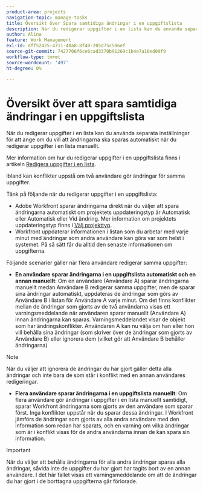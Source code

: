 ```yaml
---
product-area: projects
navigation-topic: manage-tasks
title: Översikt över Spara samtidiga ändringar i en uppgiftslista
description: När du redigerar uppgifter i en lista kan du använda separata inställningar för att ange om du vill att ändringarna ska sparas automatiskt när du redigerar uppgifter i en lista manuellt.
author: Alina
feature: Work Management
exl-id: dff52425-4711-40a8-8f40-205d75c506ef
source-git-commit: 7427706f6ce6cad3370b91269c1b4e7a10ed09f9
workflow-type: tm+mt
source-wordcount: '497'
ht-degree: 0%

---
```


# Översikt över att spara samtidiga ändringar i en uppgiftslista

När du redigerar uppgifter i en lista kan du använda separata inställningar för att ange om du vill att ändringarna ska sparas automatiskt när du redigerar uppgifter i en lista manuellt.

Mer information om hur du redigerar uppgifter i en uppgiftslista finns i artikeln [Redigera uppgifter i en lista](../../../manage-work/tasks/manage-tasks/edit-tasks-in-a-list.md).

Ibland kan konflikter uppstå om två användare gör ändringar för samma uppgifter.

Tänk på följande när du redigerar uppgifter i en uppgiftslista:

* Adobe Workfront sparar ändringarna direkt när du väljer att spara ändringarna automatiskt om projektets uppdateringstyp är Automatisk eller Automatisk eller Vid ändring. Mer information om projektets uppdateringstyp finns i [Välj projekttyp](../../../manage-work/projects/manage-projects/select-project-update-type.md).
* Workfront uppdaterar informationen i listan som du arbetar med varje minut med ändringar som andra användare kan göra var som helst i systemet. På så sätt får du alltid den senaste informationen om uppgifterna.

Följande scenarier gäller när flera användare redigerar samma uppgifter:

* **En användare sparar ändringarna i en uppgiftslista automatiskt och en annan manuellt**: Om en användare (Användare A) sparar ändringarna manuellt medan Användare B redigerar samma uppgifter, men de sparar sina ändringar automatiskt, uppdateras de ändringar som görs av Användare B i listan för Användare A varje minut. Om det finns konflikter mellan de ändringar som gjorts av de två användarna visas ett varningsmeddelande när användaren sparar manuellt (Användare A) innan ändringarna kan sparas. Varningsmeddelandet visar de objekt som har ändringskonflikter. Användaren A kan nu välja om han eller hon vill behålla sina ändringar (som skriver över de ändringar som gjorts av Användare B) eller ignorera dem (vilket gör att Användare B behåller ändringarna)

>[!NOTE]
>
>När du väljer att ignorera de ändringar du har gjort gäller detta alla ändringar och inte bara de som står i konflikt med en annan användares redigeringar.

* **Flera användare sparar ändringarna i en uppgiftslista manuellt**: Om flera användare gör ändringar i uppgifter i en lista manuellt samtidigt, sparar Workfront ändringarna som gjorts av den användare som sparar först. Inga konflikter uppstår när du sparar dessa ändringar. I Workfront jämförs de ändringar som gjorts av alla andra användare med den information som redan har sparats, och en varning om vilka ändringar som är i konflikt visas för de andra användarna innan de kan spara sin information.

>[!IMPORTANT]
>
>När du väljer att behålla ändringarna för alla andra ändringar sparas alla ändringar, såvida inte de uppgifter du har gjort har tagits bort av en annan användare. I det här fallet visas ett varningsmeddelande om att de ändringar du har gjort i de borttagna uppgifterna går förlorade.

<!--
<div data-mc-conditions="QuicksilverOrClassic.Draft mode"> 
<p class="preview" data-mc-conditions="QuicksilverOrClassic.Draft mode">(NOTE: drafted - when replaced with the above live section; does it need an edit??) </p>
<div>
<p>When editing tasks in a list, you can select whether you want each change to be saved automatically or if you want to manually save multiple changes at one time by clicking the Save button. This depends on whether you enable the Autosave setting in the task list or not. </p>
<p>For information about editing tasks in a task list, see the article <a href="../../../manage-work/tasks/manage-tasks/edit-tasks.md" class="MCXref xref" xrefformat="{para}">Edit tasks</a>. </p>
<p>Sometimes, conflicts might appear if two users are making changes on the same tasks. </p>
<p>Consider the following when editing tasks in a task list: </p>
<ul>
<li>Workfront saves the changes you make to tasks immediately when you have enabled the Autosave setting. </li>
<li>Workfront updates the information on the list you are working on every minute with changes that other users might make anywhere else in the system. This ensures that you always get the latest information on the tasks. </li>
</ul>
<p>The following scenarios exist when multiple users are editing the same tasks:</p>
<ul>
<li>One user has Autosave disabled and another has it enabled: If a user (User A) has disabled the Autosave setting and is editing the task list while User B is editing the same tasks but they have enabled the Autosave setting, the live changes made by User B are updated on the list for User A every minute. If there are conflicts between the changes made by the two users, the user with the Autosave setting disabled (User A) sees a warning message before they can save their changes, that shows the items that have those conflicting changes. At this time, User A can choose whether they should keep their changes (which overwrites the changes made by User B), or discard them (which keeps the changes made by User B.) </li>
</ul> <note type="note">
When you select to discard the changes you made, this applies to all the changes and not just to those that have conflicts with the edits made by another user.
</note>
<ul>
<li>Several users have disabled the Autosave setting: If several users that have disabled the Autosave setting are making changes at the same time, Workfront saves the changes made by the user who saves first. Saving these changes should not encounter any conflicts. Workfrontthen compares the changes made by all the other users with the information that it already saved and displays a warning about the conflicting changes to the other users before they can save their information. </li>
</ul> <note type="important">
When you select to keep your changes over all other changes, your changes are saved, unless the tasks you made changes to were deleted by another user. In this case, the warning message informs you that the changes you made to the deleted tasks are lost.
</note>
</div>
</div>
-->
